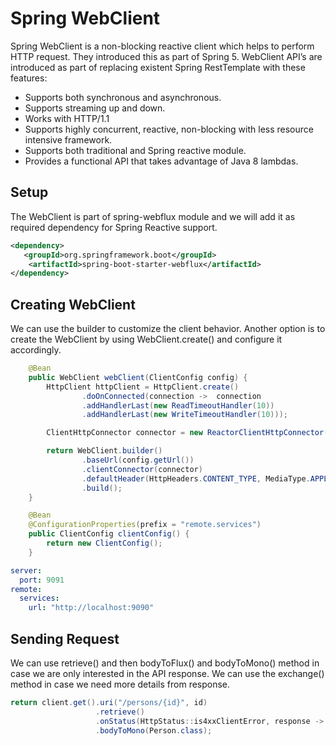 # Spring WebClient

Spring WebClient is a non-blocking reactive client which helps to perform HTTP request. They introduced this as part of Spring 5. WebClient API’s are introduced as part of replacing existent Spring RestTemplate 
with these features:

- Supports both synchronous and asynchronous.
- Supports streaming up and down.
- Works with HTTP/1.1
- Supports highly concurrent, reactive, non-blocking with less resource intensive framework.
- Supports both traditional and Spring reactive module.
- Provides a functional API that takes advantage of Java 8 lambdas.

## Setup

The WebClient is part of spring-webflux module and we will add it as required dependency for Spring Reactive support.

```xml
<dependency>
   <groupId>org.springframework.boot</groupId>
    <artifactId>spring-boot-starter-webflux</artifactId>
</dependency>
```

## Creating WebClient

We can use the builder to customize the client behavior. Another option is to create the WebClient by using WebClient.create() and configure it accordingly.

```java
    @Bean
    public WebClient webClient(ClientConfig config) {
        HttpClient httpClient = HttpClient.create()
                .doOnConnected(connection ->  connection
                .addHandlerLast(new ReadTimeoutHandler(10))
                .addHandlerLast(new WriteTimeoutHandler(10)));

        ClientHttpConnector connector = new ReactorClientHttpConnector(httpClient);

        return WebClient.builder()
                .baseUrl(config.getUrl())
                .clientConnector(connector)
                .defaultHeader(HttpHeaders.CONTENT_TYPE, MediaType.APPLICATION_JSON_VALUE)
                .build();
    }

    @Bean
    @ConfigurationProperties(prefix = "remote.services")
    public ClientConfig clientConfig() {
        return new ClientConfig();
    }
```

```yaml
server:
  port: 9091
remote:
  services:
    url: "http://localhost:9090"
```

## Sending Request

We can use retrieve() and then bodyToFlux() and bodyToMono() method in case we are only interested in the API response. 
We can use the exchange() method in case we need more details from response.

```java
return client.get().uri("/persons/{id}", id)
                   .retrieve()
                   .onStatus(HttpStatus::is4xxClientError, response -> Mono.error(new EntityNotFoundException("person not found with id : " + id)))
                   .bodyToMono(Person.class);
```